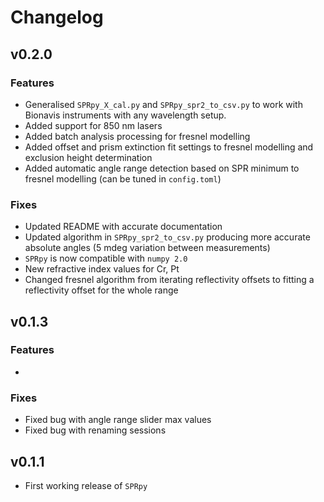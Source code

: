 # Changelog

## v0.2.0

### Features

- Generalised `SPRpy_X_cal.py` and `SPRpy_spr2_to_csv.py` to work with Bionavis instruments with any wavelength setup.
- Added support for 850 nm lasers
- Added batch analysis processing for fresnel modelling
- Added offset and prism extinction fit settings to fresnel modelling and exclusion height determination
- Added automatic angle range detection based on SPR minimum to fresnel modelling (can be tuned in `config.toml`)

### Fixes

- Updated README with accurate documentation
- Updated algorithm in `SPRpy_spr2_to_csv.py` producing more accurate absolute angles (5 mdeg variation between measurements)
- `SPRpy` is now compatible with `numpy 2.0`
- New refractive index values for Cr, Pt
- Changed fresnel algorithm from iterating reflectivity offsets to fitting a reflectivity offset for the whole range

## v0.1.3

### Features

-

### Fixes

- Fixed bug with angle range slider max values
- Fixed bug with renaming sessions

## v0.1.1 

- First working release of `SPRpy`